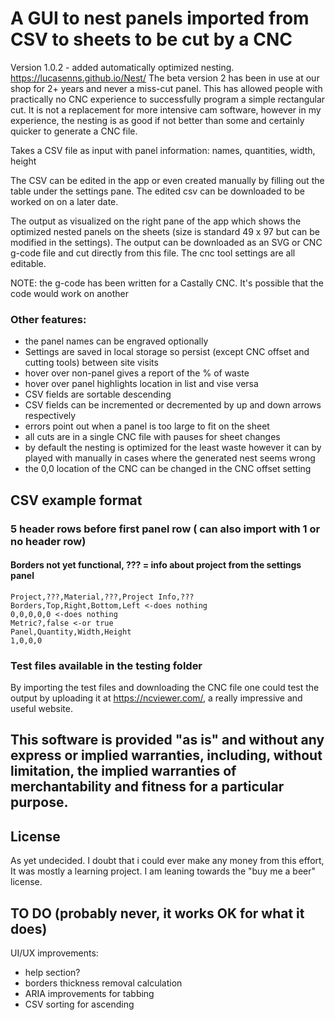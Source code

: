 # A GUI to nest panels imported from CSV to sheets to be cut by a CNC

Version 1.0.2 - added automatically optimized nesting.
https://lucasenns.github.io/Nest/
The beta version 2 has been in use at our shop for 2+ years and never a miss-cut panel. This has allowed people with practically no CNC experience to successfully program a simple rectangular cut. It is not a replacement for more intensive cam software, however in my experience, the nesting is as good if not better than some and certainly quicker to generate a CNC file.

Takes a CSV file as input with panel information:
names, quantities, width, height

The CSV can be edited in the app or even created manually by filling out the table under the settings pane. The edited csv can be downloaded to be worked on on a later date.

The output as visualized on the right pane of the app which shows the optimized nested panels on the sheets (size is standard 49 x 97 but can be modified in the settings). The output can be downloaded as an SVG or CNC g-code file and cut directly from this file. The cnc tool settings are all editable.

NOTE: the g-code has been written for a Castally CNC. It's possible that the code would work on another

### Other features:

- the panel names can be engraved optionally
- Settings are saved in local storage so persist (except CNC offset and cutting tools) between site visits
- hover over non-panel gives a report of the % of waste
- hover over panel highlights location in list and vise versa
- CSV fields are sortable descending
- CSV fields can be incremented or decremented by up and down arrows respectively
- errors point out when a panel is too large to fit on the sheet
- all cuts are in a single CNC file with pauses for sheet changes
- by default the nesting is optimized for the least waste however it can by played with manually in cases where the generated nest seems wrong
- the 0,0 location of the CNC can be changed in the CNC offset setting

## CSV example format

### 5 header rows before first panel row ( can also import with 1 or no header row)

#### Borders not yet functional, ??? = info about project from the settings panel

```csv
Project,???,Material,???,Project Info,???
Borders,Top,Right,Bottom,Left <-does nothing
0,0,0,0,0 <-does nothing
Metric?,false <-or true
Panel,Quantity,Width,Height
1,0,0,0
```

### Test files available in the testing folder

By importing the test files and downloading the CNC file one could test the output by uploading it at https://ncviewer.com/, a really impressive and useful website.

## This software is provided "as is" and without any express or implied warranties, including, without limitation, the implied warranties of merchantability and fitness for a particular purpose.

## License

As yet undecided. I doubt that i could ever make any money from this effort, It was mostly a learning project. I am leaning towards the "buy me a beer" license.

## TO DO (probably never, it works OK for what it does)

UI/UX improvements:

- help section?
- borders thickness removal calculation
- ARIA improvements for tabbing
- CSV sorting for ascending
